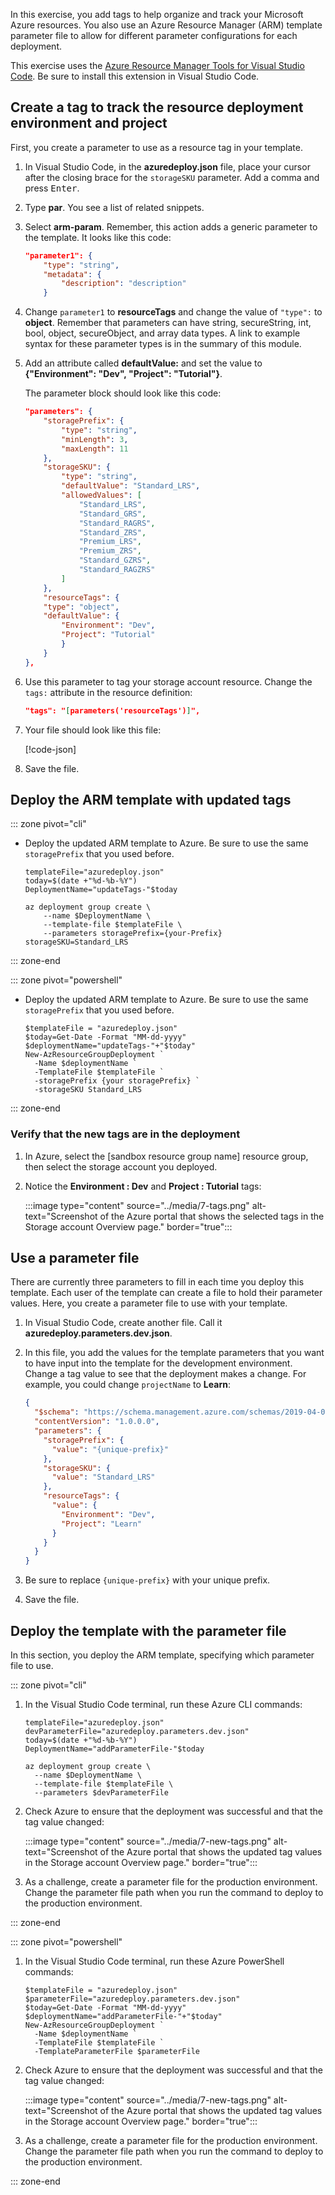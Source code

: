 In this exercise, you add tags to help organize and track your Microsoft Azure resources. You also use an Azure Resource Manager (ARM) template parameter file to allow for different parameter configurations for each deployment.

This exercise uses the [Azure Resource Manager Tools for Visual Studio Code](https://marketplace.visualstudio.com/items?itemName=msazurermtools.azurerm-vscode-tools). Be sure to install this extension in Visual Studio Code.

## Create a tag to track the resource deployment environment and project

First, you create a parameter to use as a resource tag in your template.

1. In Visual Studio Code, in the **azuredeploy.json** file, place your cursor after the closing brace for the `storageSKU` parameter. Add a comma and press <kbd>Enter</kbd>.
1. Type **par**. You see a list of related snippets.
1. Select **arm-param**. Remember, this action adds a generic parameter to the template. It looks like this code:

    ```json
    "parameter1": {
        "type": "string",
        "metadata": {
            "description": "description"
        }
    ```

1. Change `parameter1` to **resourceTags** and change the value of ```"type":``` to **object**. Remember that parameters can have string, secureString, int, bool, object, secureObject, and array data types. A link to example syntax for these parameter types is in the summary of this module.
1. Add an attribute called **defaultValue:** and set the value to **{"Environment": "Dev", "Project": "Tutorial"}**.

   The parameter block should look like this code:

    ```json
    "parameters": {
        "storagePrefix": {
            "type": "string",
            "minLength": 3,
            "maxLength": 11
        },
        "storageSKU": {
            "type": "string",
            "defaultValue": "Standard_LRS",
            "allowedValues": [
                "Standard_LRS",
                "Standard_GRS",
                "Standard_RAGRS",
                "Standard_ZRS",
                "Premium_LRS",
                "Premium_ZRS",
                "Standard_GZRS",
                "Standard_RAGZRS"
            ]
        },
        "resourceTags": {
        "type": "object",
        "defaultValue": {
            "Environment": "Dev",
            "Project": "Tutorial"
            }
        }
    },
    ```

1. Use this parameter to tag your storage account resource. Change the ```tags:``` attribute in the resource definition:

    ```json
    "tags": "[parameters('resourceTags')]",
    ```

1. Your file should look like this file:

    [!code-json[](code/tags.json?highlight=24-29,40)]

1. Save the file.

## Deploy the ARM template with updated tags

::: zone pivot="cli"

- Deploy the updated ARM template to Azure. Be sure to use the same `storagePrefix` that you used before.

    ```azurecli
    templateFile="azuredeploy.json"
    today=$(date +"%d-%b-%Y")
    DeploymentName="updateTags-"$today

    az deployment group create \
        --name $DeploymentName \
        --template-file $templateFile \
        --parameters storagePrefix={your-Prefix} storageSKU=Standard_LRS
    ```

::: zone-end

::: zone pivot="powershell"

- Deploy the updated ARM template to Azure. Be sure to use the same `storagePrefix` that you used before.

    ```azurepowershell
    $templateFile = "azuredeploy.json"
    $today=Get-Date -Format "MM-dd-yyyy"
    $deploymentName="updateTags-"+"$today"
    New-AzResourceGroupDeployment `
      -Name $deploymentName `
      -TemplateFile $templateFile `
      -storagePrefix {your storagePrefix} `
      -storageSKU Standard_LRS
    ```

::: zone-end

### Verify that the new tags are in the deployment

1. In Azure, select the <rgn>[sandbox resource group name]</rgn> resource group, then select the storage account you deployed.
1. Notice the **Environment : Dev** and **Project : Tutorial** tags:

    :::image type="content" source="../media/7-tags.png" alt-text="Screenshot of the Azure portal that shows the selected tags in the Storage account Overview page." border="true":::

## Use a parameter file

There are currently three parameters to fill in each time you deploy this template. Each user of the template can create a file to hold their parameter values. Here, you create a parameter file to use with your template.

1. In Visual Studio Code, create another file. Call it **azuredeploy.parameters.dev.json**.
1. In this file, you add the values for the template parameters that you want to have input into the template for the development environment. Change a tag value to see that the deployment makes a change. For example, you could change `projectName` to **Learn**:

    ```json
    {
      "$schema": "https://schema.management.azure.com/schemas/2019-04-01/deploymentParameters.json#",
      "contentVersion": "1.0.0.0",
      "parameters": {
        "storagePrefix": {
          "value": "{unique-prefix}"
        },
        "storageSKU": {
          "value": "Standard_LRS"
        },
        "resourceTags": {
          "value": {
            "Environment": "Dev",
            "Project": "Learn"
          }
        }
      }
    }
    ```

1. Be sure to replace `{unique-prefix}` with your unique prefix.
1. Save the file.

## Deploy the template with the parameter file

In this section, you deploy the ARM template, specifying which parameter file to use.

::: zone pivot="cli"

1. In the Visual Studio Code terminal, run these Azure CLI commands:

    ```azurecli
    templateFile="azuredeploy.json"
    devParameterFile="azuredeploy.parameters.dev.json"
    today=$(date +"%d-%b-%Y")
    DeploymentName="addParameterFile-"$today

    az deployment group create \
      --name $DeploymentName \
      --template-file $templateFile \
      --parameters $devParameterFile
    ```

1. Check Azure to ensure that the deployment was successful and that the tag value changed:

    :::image type="content" source="../media/7-new-tags.png" alt-text="Screenshot of the Azure portal that shows the updated tag values in the Storage account Overview page." border="true":::

1. As a challenge, create a parameter file for the production environment. Change the parameter file path when you run the command to deploy to the production environment.

::: zone-end

::: zone pivot="powershell"

1. In the Visual Studio Code terminal, run these Azure PowerShell commands:

    ```azurepowershell
    $templateFile = "azuredeploy.json"
    $parameterFile="azuredeploy.parameters.dev.json"
    $today=Get-Date -Format "MM-dd-yyyy"
    $deploymentName="addParameterFile-"+"$today"
    New-AzResourceGroupDeployment `
      -Name $deploymentName `
      -TemplateFile $templateFile `
      -TemplateParameterFile $parameterFile
    ```

1. Check Azure to ensure that the deployment was successful and that the tag value changed:

    :::image type="content" source="../media/7-new-tags.png" alt-text="Screenshot of the Azure portal that shows the updated tag values in the Storage account Overview page." border="true":::

1. As a challenge, create a parameter file for the production environment. Change the parameter file path when you run the command to deploy to the production environment.

::: zone-end
